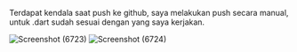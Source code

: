 Terdapat kendala saat push ke github, saya melakukan push secara manual, untuk .dart sudah sesuai dengan yang saya kerjakan.

![Screenshot (6723)](https://github.com/ThoriqFatih/PPB-D-_Thoriq_Fatihassalam_5025201254/assets/129358222/c4e9a708-4c7d-4eed-a6fe-9a0c90795784)
![Screenshot (6724)](https://github.com/ThoriqFatih/PPB-D-_Thoriq_Fatihassalam_5025201254/assets/129358222/fb81285c-25d1-41d2-b01c-b713f41bb07d)
